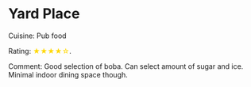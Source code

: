 # Yard Place

Cuisine: Pub food

Rating: <span style="color:gold">★★★★☆</span>.

Comment: Good selection of boba. Can select amount of sugar and ice. Minimal indoor dining space though. 
